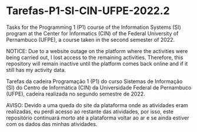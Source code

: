 # Tarefas-P1-SI-CIN-UFPE-2022.2

Tasks for the Programming 1 (P1) course of the Information Systems (SI) program at the Center for Informatics (CIN) of the Federal University of Pernambuco (UFPE), a course taken in the second semester of 2022.

NOTICE: Due to a website outage on the platform where the activities were being carried out, I lost access to the remaining activities. Therefore, this repository will remain inactive until the platform comes back online and if it still has my activity data.

Tarefas da cadeira Programação 1 (P1) do curso Sistemas de Informação (SI) do Centro de Informática (CIN) da Universidade Federal de Pernambuco (UFPE), cadeira realizada no segundo semestre de 2022.

AVISO: Devido a uma queda do site da plataforma onde as atividades eram realizadas, eu perdi acesso ao restante das atividades, por isso, este repositório continuará morto até a plataforma voltar ao ar e se ainda estiver com os dados das minhas atividades.
